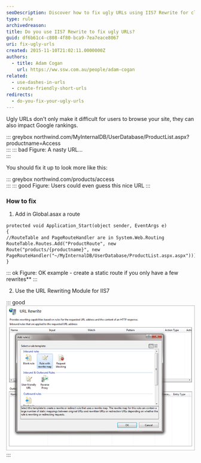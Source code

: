 ```yaml
---
seoDescription: Discover how to fix ugly URLs using IIS7 Rewrite for cleaner, SEO-friendly links
type: rule
archivedreason:
title: Do you use IIS7 Rewrite to fix ugly URLs?
guid: df6b61c4-c808-4f80-bca9-7ea7eace8067
uri: fix-ugly-urls
created: 2015-11-10T21:02:11.0000000Z
authors:
  - title: Adam Cogan
    url: https://ww.ssw.com.au/people/adam-cogan
related:
  - use-dashes-in-urls
  - create-friendly-short-urls
redirects:
  - do-you-fix-your-ugly-urls
---
```


Ugly URLs don't only make it difficult for users to browse your site, they can also impact Google rankings.

<!--endintro-->

::: greybox
northwind.com/MyInternalDB/UserDatabase/ProductList.aspx?productname=Access  
:::
::: bad
Figure: A nasty URL...  
:::

You should fix it up to look more like this:

::: greybox
northwind.com/products/access  
:::
::: good
Figure: Users could even guess this nice URL
:::

### How to fix

1. Add in Global.asax a route

```aspnet
protected void Application_Start(object sender, EventArgs e)
{
//RouteTable and PageRouteHandler are in System.Web.Routing
RouteTable.Routes.Add("ProductRoute", new Route("products/{productname}", new PageRouteHandler("~/MyInternalDB/UserDatabase/ProductList.aspx.aspx")));
}
```

::: ok
Figure: OK example - create a static route if you only have a few rewrites\*\*
:::

2. Use the URL Rewriting Module for IIS7

::: good  
![Figure: Good example - An IIS7 Rewrite is much easier to manage](IIS7Rewrite.jpg)  
:::
